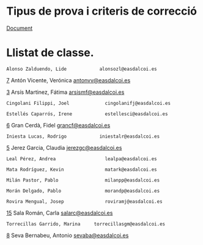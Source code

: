 # Tipus de prova i criteris de correcció

[Document](2DG_SRA_juny_1920.pdf)

# Llistat de classe.

 	Alonso Zalduendo, Lide			  alonsozl@easdalcoi.es 

[7](7.zip)  Antón Vicente, Verónica			  antonvv@easdalcoi.es 

[3](3.zip) 	Arsís Martinez, Fátima			  arsismf@easdalcoi.es 

 	Cingolani Filippi, Joel				cingolanifj@easdalcoi.es 

 	Estellés Caparrós, Irene			estellesci@easdalcoi.es 

[6](6.zip) 	Gran Cerdà, Fidel				      grancf@easdalcoi.es 

 	Iniesta Lucas, Rodrigo			  iniestalr@easdalcoi.es 

[5](5.zip) 	Jerez Garcia, Claudia				  jerezgc@easdalcoi.es 

 	Leal Pérez, Andrea				    lealpa@easdalcoi.es 

 	Mata Rodríguez, Kevin			    matark@easdalcoi.es 

 	Milán Pastor, Pablo				    milanpp@easdalcoi.es 

 	Morán Delgado, Pablo			    morandp@easdalcoi.es 

 	Rovira Mengual, Josep			    roviramj@easdalcoi.es 

[15](15.zip)	Sala Román, Carla				      salarc@easdalcoi.es 

 	Torrecillas Garrido, Marina		torrecillasgm@easdalcoi.es 

[8](8.zip) 	Seva Bernabeu, Antonio			  sevaba@easdalcoi.es 
